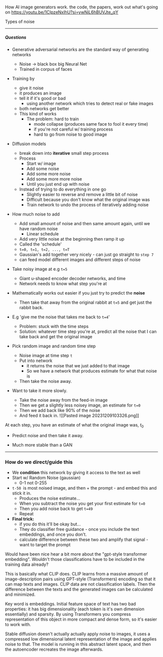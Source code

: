 How AI image generators work. 
the code, the papers, work out what's going on 
https://youtu.be/1CIpzeNxIhU?si=ywNiL6hBUVJte_qY

Types of noise

---

##### Questions

- Generative adversarial networks are the standard way of generating networks
	- Noise -> black box big Neural Net 
	- Trained in corpus of faces 
- Training by
	- give it noise
	- it produces an image
	- tell it if it's good or bad
		- using another network which tries to detect real or fake images 
	- both networks get better 
	- This kind of works 
		- The problem: hard to train
			- mode collapse (produces same face to fool it every time)
			- if you're not careful w/ training process
			- hard to go from noise to good image

- Diffusion models 
	- break down into **iterative** small step process
	- Process
		- Start w/ image
		- Add some noise
		- Add some more noise 
		- Add some more more noise
		- Until you just end up with noise 
	- Instead of trying to do everything in one go
		- Slightly easier to reverse and remove a little bit of noise 
		- Difficult because you don't know what the original image was
		- Train network to undo the process of iteratively adding noise 

- How much noise to add
	- Add small amount of noise and then same amount again, until we have random noise 
		- Linear schedule
	- Add very little noise at the beginning then ramp it up
	- Called the 'schedule'
	- `t=0, t=1, t=2, ..., t=T`
	- Gaussian's add together very nicely - can just go straight to `step 7`
	- can feed model different images and different steps of noise
- Take noisy image at e.g `t=5`
	- Giant u-shaped encoder decoder networks, and time
	- Network needs to know what step you're at
- Mathematically works out easier if you just try to predict the **noise** 
	- Then take that away from the original rabbit at `t=5` and get just the rabbit back. 
- E.g 'give me the noise that takes me back to `t=4`'
	- Problem: stuck with the time steps 
	- Solution: whatever time step you're at, predict all the noise that I can take back and get the original image 
- Pick random image and random time step
	- Noise image at time step `t`
	- Put into network
		- it returns the noise that we just added to that image
		- So we have a network that produces estimate for what that noise is
	- Then take the noise away. 
- Want to take it more slowly. 
	- Take the noise away from the feed-in image 
	- Then we get a slightly less noisey image, an estimate for `t=0`
	- Then we add back like 90% of the noise
	- And feed it back in. 
![[Pasted image 20231209103326.png]]

At each step, you have an estimate of what the original image was, $t_0$
- Predict noise and then take it away. 

- Much more stable than a GAN

--- 

### How do we direct/guide this

- We **condition** this network by giving it access to the text as well
- Start w/ Random Noise (gaussian)
	- 0-1 not 0-255
- `t-50 `is most noised image, and then + the prompt - and embed this and stick it in. 
	- Produces the noise estimate... 
	- When you subtract the noise you get your first estimate for `t=0`
	- Then you add noise back to get `t=49`
	- Repeat 
- **Final trick:** 
	- if you do this it'll be okay but... 
	- They do classifier free guidance - once you include the text embeddings, and once you don't. 
	- calculate difference between these two and amplify that signal - want to target the prompt


Would have been nice hear a bit more about the "gpt-style transformer embedding". Wouldn't those classifications have to be included in the training data already?

This is basically what CLIP does. CLIP learns from a massive amount of image-description pairs using GPT-style (Transformers) encoding so that it can map texts and images. CLIP data are not classification labels. Then the difference between the texts and the generated images can be calculated and minimized.

Key word is embeddings. Initial feature space of text has two bad properties: it has big dimensionality (each token is it's own dimension essentially) and sparsity. By using Transformers you compress representation of this object in more compact and dense form, so it's easier to work with.

Stable diffusion doesn't actually actually apply noise to images, it uses a compressed low dimensional latent representation of the image and applies noise to that. The model is running in this abstract latent space, and then the autoencoder recreates the image afterwards.
